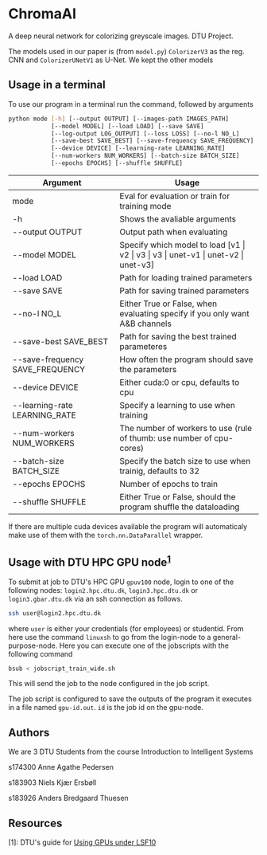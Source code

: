 # ChromaAI
A deep neural network for colorizing greyscale images. DTU Project.

The models used in our paper is (from `model.py`) `ColorizerV3` as the reg. CNN and `ColorizerUNetV1` as U-Net. We kept the other models

## Usage in a terminal
To use our program in a terminal run the command, followed by arguments
```sh
python mode [-h] [--output OUTPUT] [--images-path IMAGES_PATH]
            [--model MODEL] [--load LOAD] [--save SAVE]
            [--log-output LOG_OUTPUT] [--loss LOSS] [--no-l NO_L]
            [--save-best SAVE_BEST] [--save-frequency SAVE_FREQUENCY]
            [--device DEVICE] [--learning-rate LEARNING_RATE]
            [--num-workers NUM_WORKERS] [--batch-size BATCH_SIZE]
            [--epochs EPOCHS] [--shuffle SHUFFLE]
```

Argument                         | Usage
-------------------------------- | ----------------------------------------------------------------------------
mode                             | Eval for evaluation or train for training mode
-h                               | Shows the avaliable arguments
--output OUTPUT                  | Output path when evaluating
--model MODEL                    | Specify which model to load [v1 \| v2 \| v3 \| v3 \| unet-v1 \| unet-v2 \| unet-v3]
--load LOAD                      | Path for loading trained parameters
--save SAVE                      | Path for saving trained parameters
--no-l NO_L                      | Either True or False, when evaluating specify if you only want A&B channels
--save-best SAVE_BEST            | Path for saving the best trained parameteres
--save-frequency SAVE_FREQUENCY  | How often the program should save the parameters
--device DEVICE                  | Either cuda:0 or cpu, defaults to cpu
--learning-rate LEARNING_RATE    | Specify a learning to use when training
--num-workers NUM_WORKERS        | The number of workers to use (rule of thumb: use number of cpu-cores)
--batch-size BATCH_SIZE          | Specify the batch size to use when trainig, defaults to 32
--epochs EPOCHS                  | Number of epochs to train
--shuffle SHUFFLE                | Either True or False, should the program shuffle the dataloading


If there are multiple cuda devices available the program will automaticaly make use of them with the `torch.nn.DataParallel` wrapper.

## Usage with DTU HPC GPU node<sup>[1](#footnote)</sup>
To submit at job to DTU's HPC GPU `gpuv100` node, login to one of the following 
nodes: `login2.hpc.dtu.dk`, `login3.hpc.dtu.dk` or `login3.gbar.dtu.dk` via an 
ssh connection as follows.
```sh
ssh user@login2.hpc.dtu.dk
```
where `user` is either your credentials (for employees) or studentid.
From here use the command `linuxsh` to go from the login-node to a 
general-purpose-node. Here you can execute one of the jobscripts with the following command
```bash
bsub < jobscript_train_wide.sh
```
This will send the job to the node configured in the job script.

The job script is configured to save the outputs of the program it executes in
a file named `gpu-id.out`. `id` is the job id on the gpu-node.

## Authors
We are 3 DTU Students from the course Introduction to Intelligent Systems

s174300 Anne Agathe Pedersen

s183903 Niels Kjær Ersbøll 

s183926 Anders Bredgaard Thuesen

## Resources
<a name="footnote">[1]</a>: DTU's guide for [Using GPUs under LSF10](https://www.hpc.dtu.dk/?page_id=2759)
